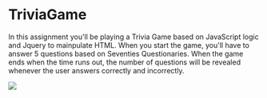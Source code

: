 # TriviaGame

In this assignment you'll be playing a Trivia Game based on JavaScript logic and Jquery to mainpulate HTML. When you start the game, you'll have to answer 5 questions based on Seventies Questionaries. When the game ends when the time runs out, the number of questions will be revealed whenever the user answers correctly and incorrectly. 

<img src="./assets/images/readme.png">